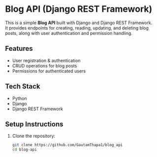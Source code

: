 # Blog API (Django REST Framework)

This is a simple **Blog API** built with Django and Django REST Framework.  
It provides endpoints for creating, reading, updating, and deleting blog posts, along with user authentication and permission handling.  

## Features
- User registration & authentication  
- CRUD operations for blog posts  
- Permissions for authenticated users  

## Tech Stack
- Python  
- Django  
- Django REST Framework  

## Setup Instructions
1. Clone the repository:
   ```bash
   git clone https://github.com/GautamThapa1/blog_api
   cd blog-api
